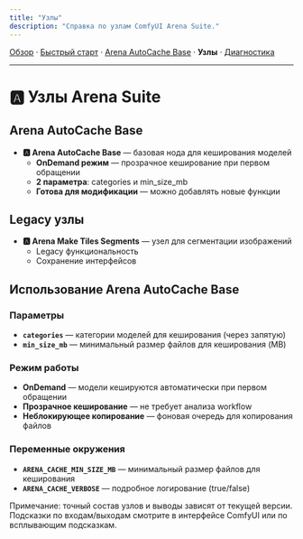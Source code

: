 ```yaml
---
title: "Узлы"
description: "Справка по узлам ComfyUI Arena Suite."
---
```


[Обзор](index.md) · [Быстрый старт](quickstart.md) · [Arena AutoCache Base](arena_autocache_base.md) · **Узлы** · [Диагностика](troubleshooting.md)

---

# 🅰️ Узлы Arena Suite

## Arena AutoCache Base
- **🅰️ Arena AutoCache Base** — базовая нода для кеширования моделей
  - **OnDemand режим** — прозрачное кеширование при первом обращении
  - **2 параметра**: categories и min_size_mb
  - **Готова для модификации** — можно добавлять новые функции

## Legacy узлы
- **🅰️ Arena Make Tiles Segments** — узел для сегментации изображений
  - Legacy функциональность
  - Сохранение интерфейсов

## Использование Arena AutoCache Base

### Параметры
- **`categories`** — категории моделей для кеширования (через запятую)
- **`min_size_mb`** — минимальный размер файлов для кеширования (MB)

### Режим работы
- **OnDemand** — модели кешируются автоматически при первом обращении
- **Прозрачное кеширование** — не требует анализа workflow
- **Неблокирующее копирование** — фоновая очередь для копирования файлов

### Переменные окружения
- **`ARENA_CACHE_MIN_SIZE_MB`** — минимальный размер файлов для кеширования
- **`ARENA_CACHE_VERBOSE`** — подробное логирование (true/false)

Примечание: точный состав узлов и выводы зависят от текущей версии. Подсказки по входам/выходам смотрите в интерфейсе ComfyUI или по всплывающим подсказкам.

